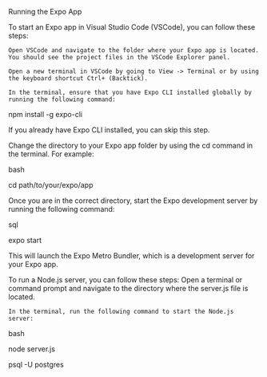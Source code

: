 Running the Expo App

To start an Expo app in Visual Studio Code (VSCode), you can follow these steps:

    Open VSCode and navigate to the folder where your Expo app is located. You should see the project files in the VSCode Explorer panel.

    Open a new terminal in VSCode by going to View -> Terminal or by using the keyboard shortcut Ctrl+ (Backtick).

    In the terminal, ensure that you have Expo CLI installed globally by running the following command:

npm install -g expo-cli

If you already have Expo CLI installed, you can skip this step.

Change the directory to your Expo app folder by using the cd command in the terminal. For example:

bash

cd path/to/your/expo/app

Once you are in the correct directory, start the Expo development server by running the following command:

sql

expo start

This will launch the Expo Metro Bundler, which is a development server for your Expo app.

To run a Node.js server, you can follow these steps:
Open a terminal or command prompt and navigate to the directory where the server.js file is located.

    In the terminal, run the following command to start the Node.js server:

bash

node server.js

psql -U postgres
